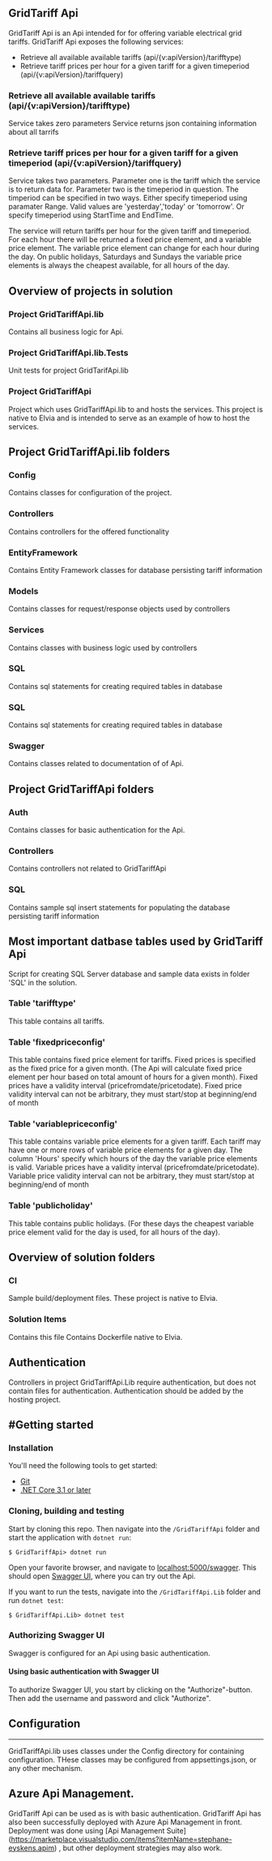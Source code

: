 ## GridTariff Api

GridTariff Api is an Api intended for for offering variable electrical grid tariffs.
GridTariff Api exposes the following services:

* Retrieve all available available tariffs (api/{v:apiVersion}/tarifftype)
* Retrieve tariff prices per hour for a given tariff for a given timeperiod (api/{v:apiVersion}/tariffquery)

### Retrieve all available available tariffs (api/{v:apiVersion}/tarifftype)
Service takes zero parameters
Service returns json containing information about all tarrifs

### Retrieve tariff prices per hour for a given tariff for a given timeperiod (api/{v:apiVersion}/tariffquery)
Service takes two parameters.
Parameter one is the tariff which the service is to return data for.
Parameter two is the timeperiod in question.
The timperiod can be specified in two ways.
Either specify timeperiod using paramater Range. Valid values are 'yesterday','today' or 'tomorrow'.
Or specify timeperiod using StartTime and EndTime.

The service will return tariffs per hour for the given tariff and timeperiod.
For each hour there will be returned a fixed price element, and a variable price element.
The variable price element can change for each hour during the day.
On public holidays, Saturdays and Sundays the variable price elements is always the cheapest available, for all hours of the day.

## Overview of projects in solution

### Project GridTariffApi.lib
Contains all business logic for Api.

### Project GridTariffApi.lib.Tests
Unit tests for project GridTarifApi.lib

### Project GridTariffApi
Project which uses GridTariffApi.lib to and hosts the services.
This project is native to Elvia and is intended to serve as an example of how to host the services.

## Project GridTariffApi.lib folders

### Config
Contains classes for configuration of the project.

### Controllers
Contains controllers for the offered functionality

### EntityFramework
Contains Entity Framework classes for database persisting tariff information

### Models 
Contains classes for request/response objects used by controllers

### Services
Contains classes with business logic used by controllers

###  SQL
Contains sql statements for creating required tables in database

###  SQL
Contains sql statements for creating required tables in database

### Swagger
Contains classes related to documentation of of Api.


## Project GridTariffApi folders

### Auth
Contains classes for basic authentication for the Api.

### Controllers
Contains controllers not related to GridTariffApi

### SQL 
Contains sample sql insert statements for populating the database persisting tariff information

## Most important datbase tables used by GridTariff Api
Script for creating SQL Server database and sample data exists in folder 'SQL' in the solution.

### Table 'tarifftype'
This table contains all tariffs.

### Table 'fixedpriceconfig'
This table contains fixed price element for tariffs.
Fixed prices is specified as the fixed price for a given month.
(The Api will calculate fixed price element per hour based on total amount of hours for a given month).
Fixed prices have a validity interval (pricefromdate/pricetodate).
Fixed price validity interval can not be arbitrary, they must start/stop at beginning/end of month

### Table 'variablepriceconfig'
This table contains variable price elements for a given tariff.
Each tariff may have one or more rows of variable price elements for a given day.
The column 'Hours' specify which hours of the day the variable price elements is valid.
Variable prices have a validity interval (pricefromdate/pricetodate).
Variable price validity interval can not be arbitrary, they must start/stop at beginning/end of month

### Table 'publicholiday'
This table contains public holidays.
(For these days the cheapest variable price element valid for the day is used, for all hours of the day).

## Overview of solution folders

### CI
Sample build/deployment files.
These project is native to Elvia.

### Solution Items 
Contains this file
Contains Dockerfile native to Elvia.


## Authentication
Controllers in project GridTariffApi.Lib require authentication, but does not contain files for authentication.
Authentication should be added by the hosting project.

#Getting started
---------------
### Installation
You'll need the following tools to get started:
* [Git](https://git-scm.com/downloads)
* [.NET Core 3.1 or later](https://dotnet.microsoft.com/download)

### Cloning, building and testing
Start by cloning this repo. Then navigate into the `/GridTariffApi` folder and start the application with `dotnet run`:
```shell
$ GridTariffApi> dotnet run	
```

Open your favorite browser, and navigate to [localhost:5000/swagger](http://localhost:5000/swagger). This should open [Swagger UI](https://swagger.io/tools/swagger-ui/), where you can try out the Api.

If you want to run the tests, navigate into the `/GridTariffApi.Lib` folder and run `dotnet test`:
```shell
$ GridTariffApi.Lib> dotnet test
```

### Authorizing Swagger UI
Swagger is configured for an Api using basic authentication.

#### Using basic authentication with Swagger UI
To authorize Swagger UI, you start by clicking on the "Authorize"-button. Then add the username and password and click "Authorize".


## Configuration
-------------
GridTariffApi.lib uses classes under the Config directory for containing configuration.
THese classes may be configured from appsettings.json, or any other mechanism.

## Azure Api Management.
GridTariff Api can be used as is with basic authentication.
GridTariff Api has also been successfully deployed with Azure Api Management in front.
Deployment was done using [Api Management Suite] (https://marketplace.visualstudio.com/items?itemName=stephane-eyskens.apim) , but other deployment strategies may also work.


